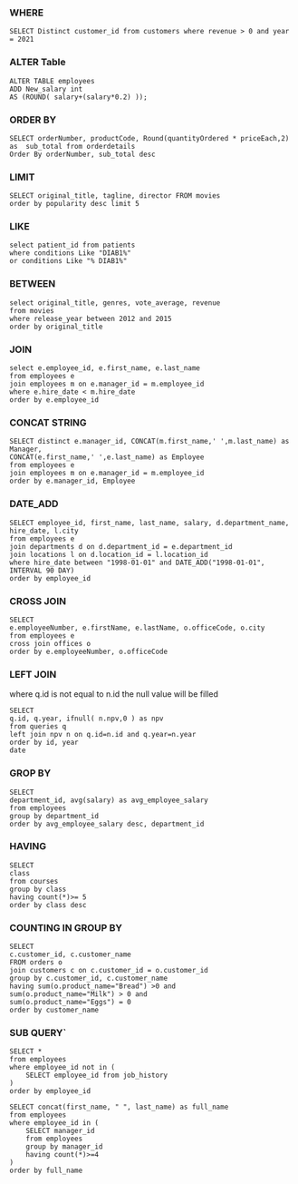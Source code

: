 

### WHERE
```
SELECT Distinct customer_id from customers where revenue > 0 and year = 2021 
```
### ALTER Table 
````
ALTER TABLE employees 
ADD New_salary int 
AS (ROUND( salary+(salary*0.2) ));
````

### ORDER BY
```
SELECT orderNumber, productCode, Round(quantityOrdered * priceEach,2) as  sub_total from orderdetails
Order By orderNumber, sub_total desc
```

### LIMIT
```
SELECT original_title, tagline, director FROM movies
order by popularity desc limit 5
```

### LIKE
```
select patient_id from patients 
where conditions Like "DIAB1%"
or conditions Like "% DIAB1%"
```

### BETWEEN
```
select original_title, genres, vote_average, revenue
from movies
where release_year between 2012 and 2015
order by original_title
```

### JOIN
```
select e.employee_id, e.first_name, e.last_name
from employees e
join employees m on e.manager_id = m.employee_id  
where e.hire_date < m.hire_date
order by e.employee_id
```

### CONCAT STRING
```
SELECT distinct e.manager_id, CONCAT(m.first_name,' ',m.last_name) as Manager, 
CONCAT(e.first_name,' ',e.last_name) as Employee
from employees e
join employees m on e.manager_id = m.employee_id
order by e.manager_id, Employee
```

### DATE_ADD
```
SELECT employee_id, first_name, last_name, salary, d.department_name, hire_date, l.city
from employees e
join departments d on d.department_id = e.department_id
join locations l on d.location_id = l.location_id
where hire_date between "1998-01-01" and DATE_ADD("1998-01-01", INTERVAL 90 DAY)
order by employee_id
```




### CROSS JOIN
```
SELECT
e.employeeNumber, e.firstName, e.lastName, o.officeCode, o.city
from employees e
cross join offices o
order by e.employeeNumber, o.officeCode
```
### LEFT JOIN
where q.id is not equal to n.id the null value will be filled
```
SELECT
q.id, q.year, ifnull( n.npv,0 ) as npv
from queries q
left join npv n on q.id=n.id and q.year=n.year 
order by id, year
date
```
### GROP BY
```
SELECT 
department_id, avg(salary) as avg_employee_salary
from employees
group by department_id
order by avg_employee_salary desc, department_id
```
### HAVING
```
SELECT
class
from courses
group by class
having count(*)>= 5
order by class desc
```



### COUNTING IN GROUP BY 
```
SELECT
c.customer_id, c.customer_name
FROM orders o
join customers c on c.customer_id = o.customer_id
group by c.customer_id, c.customer_name
having sum(o.product_name="Bread") >0 and 
sum(o.product_name="Milk") > 0 and 
sum(o.product_name="Eggs") = 0
order by customer_name
```

### SUB QUERY`
```
SELECT *
from employees
where employee_id not in (
    SELECT employee_id from job_history
)
order by employee_id
```


```
SELECT concat(first_name, " ", last_name) as full_name
from employees
where employee_id in (
    SELECT manager_id
    from employees
    group by manager_id
    having count(*)>=4
)
order by full_name
```































